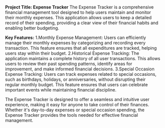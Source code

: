 **Project Title: Expense Tracker**
          The Expense Tracker is a comprehensive financial management tool designed to help users 
          maintain and monitor their monthly expenses. This application allows users to keep a 
          detailed record of their spending, providing a clear view of their financial habits and enabling better budgeting.

**Key Features:**
        1.Monthly Expense Management: 
                Users can efficiently manage their monthly expenses by categorizing and recording every transaction. 
                This feature ensures that all expenditures are tracked, helping users stay within their budget.
        2.Historical Expense Tracking:
                The application maintains a complete history of all user transactions. This allows users to review their
                past spending patterns, identify areas for improvement, and make informed financial decisions.
        3.Special Occasion Expense Tracking: 
                Users can track expenses related to special occasions, such as birthdays, holidays, or anniversaries, 
                without disrupting their regular monthly budget. This feature ensures that users can celebrate important 
                events while maintaining financial discipline.

The Expense Tracker is designed to offer a seamless and intuitive user experience, making it easy for anyone to take control of their finances.
Whether it's day-to-day expenses or special occasion spending, the Expense Tracker provides the tools needed for effective financial management.
                
